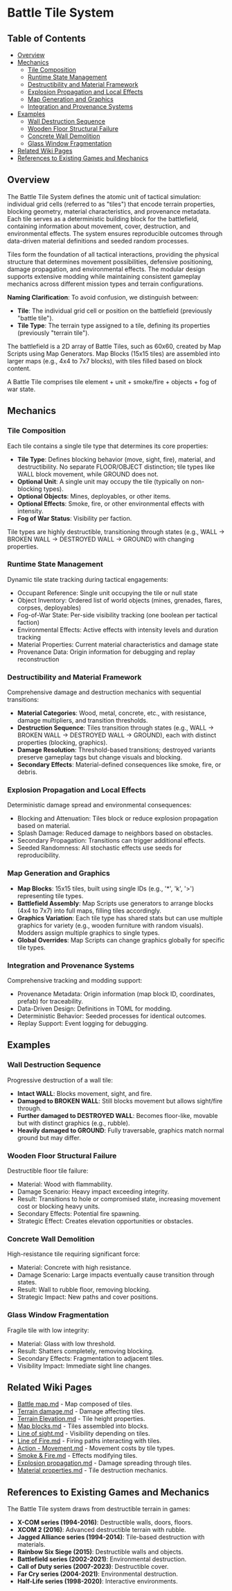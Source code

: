 # Battle Tile System

## Table of Contents
- [Overview](#overview)
- [Mechanics](#mechanics)
  - [Tile Composition](#tile-composition)
  - [Runtime State Management](#runtime-state-management)
  - [Destructibility and Material Framework](#destructibility-and-material-framework)
  - [Explosion Propagation and Local Effects](#explosion-propagation-and-local-effects)
  - [Map Generation and Graphics](#map-generation-and-graphics)
  - [Integration and Provenance Systems](#integration-and-provenance-systems)
- [Examples](#examples)
  - [Wall Destruction Sequence](#wall-destruction-sequence)
  - [Wooden Floor Structural Failure](#wooden-floor-structural-failure)
  - [Concrete Wall Demolition](#concrete-wall-demolition)
  - [Glass Window Fragmentation](#glass-window-fragmentation)
- [Related Wiki Pages](#related-wiki-pages)
- [References to Existing Games and Mechanics](#references-to-existing-games-and-mechanics)

## Overview

The Battle Tile System defines the atomic unit of tactical simulation: individual grid cells (referred to as "tiles") that encode terrain properties, blocking geometry, material characteristics, and provenance metadata. Each tile serves as a deterministic building block for the battlefield, containing information about movement, cover, destruction, and environmental effects. The system ensures reproducible outcomes through data-driven material definitions and seeded random processes.

Tiles form the foundation of all tactical interactions, providing the physical structure that determines movement possibilities, defensive positioning, damage propagation, and environmental effects. The modular design supports extensive modding while maintaining consistent gameplay mechanics across different mission types and terrain configurations.

**Naming Clarification**: To avoid confusion, we distinguish between:
- **Tile**: The individual grid cell or position on the battlefield (previously "battle tile").
- **Tile Type**: The terrain type assigned to a tile, defining its properties (previously "terrain tile").

The battlefield is a 2D array of Battle Tiles, such as 60x60, created by Map Scripts using Map Generators. Map Blocks (15x15 tiles) are assembled into larger maps (e.g., 4x4 to 7x7 blocks), with tiles filled based on block content.

A Battle Tile comprises tile element + unit + smoke/fire + objects + fog of war state.

## Mechanics

### Tile Composition
Each tile contains a single tile type that determines its core properties:
- **Tile Type**: Defines blocking behavior (move, sight, fire), material, and destructibility. No separate FLOOR/OBJECT distinction; tile types like WALL block movement, while GROUND does not.
- **Optional Unit**: A single unit may occupy the tile (typically on non-blocking types).
- **Optional Objects**: Mines, deployables, or other items.
- **Optional Effects**: Smoke, fire, or other environmental effects with intensity.
- **Fog of War Status**: Visibility per faction.

Tile types are highly destructible, transitioning through states (e.g., WALL → BROKEN WALL → DESTROYED WALL → GROUND) with changing properties.

### Runtime State Management
Dynamic tile state tracking during tactical engagements:
- Occupant Reference: Single unit occupying the tile or null state
- Object Inventory: Ordered list of world objects (mines, grenades, flares, corpses, deployables)
- Fog-of-War State: Per-side visibility tracking (one boolean per tactical faction)
- Environmental Effects: Active effects with intensity levels and duration tracking
- Material Properties: Current material characteristics and damage state
- Provenance Data: Origin information for debugging and replay reconstruction

### Destructibility and Material Framework
Comprehensive damage and destruction mechanics with sequential transitions:
- **Material Categories**: Wood, metal, concrete, etc., with resistance, damage multipliers, and transition thresholds.
- **Destruction Sequence**: Tiles transition through states (e.g., WALL → BROKEN WALL → DESTROYED WALL → GROUND), each with distinct properties (blocking, graphics).
- **Damage Resolution**: Threshold-based transitions; destroyed variants preserve gameplay tags but change visuals and blocking.
- **Secondary Effects**: Material-defined consequences like smoke, fire, or debris.

### Explosion Propagation and Local Effects
Deterministic damage spread and environmental consequences:
- Blocking and Attenuation: Tiles block or reduce explosion propagation based on material.
- Splash Damage: Reduced damage to neighbors based on obstacles.
- Secondary Propagation: Transitions can trigger additional effects.
- Seeded Randomness: All stochastic effects use seeds for reproducibility.

### Map Generation and Graphics
- **Map Blocks**: 15x15 tiles, built using single IDs (e.g., '*', 'k', '>') representing tile types.
- **Battlefield Assembly**: Map Scripts use generators to arrange blocks (4x4 to 7x7) into full maps, filling tiles accordingly.
- **Graphics Variation**: Each tile type has shared stats but can use multiple graphics for variety (e.g., wooden furniture with random visuals). Modders assign multiple graphics to single types.
- **Global Overrides**: Map Scripts can change graphics globally for specific tile types.

### Integration and Provenance Systems
Comprehensive tracking and modding support:
- Provenance Metadata: Origin information (map block ID, coordinates, prefab) for traceability.
- Data-Driven Design: Definitions in TOML for modding.
- Deterministic Behavior: Seeded processes for identical outcomes.
- Replay Support: Event logging for debugging.

## Examples

### Wall Destruction Sequence
Progressive destruction of a wall tile:
- **Intact WALL**: Blocks movement, sight, and fire.
- **Damaged to BROKEN WALL**: Still blocks movement but allows sight/fire through.
- **Further damaged to DESTROYED WALL**: Becomes floor-like, movable but with distinct graphics (e.g., rubble).
- **Heavily damaged to GROUND**: Fully traversable, graphics match normal ground but may differ.

### Wooden Floor Structural Failure
Destructible floor tile failure:
- Material: Wood with flammability.
- Damage Scenario: Heavy impact exceeding integrity.
- Result: Transitions to hole or compromised state, increasing movement cost or blocking heavy units.
- Secondary Effects: Potential fire spawning.
- Strategic Effect: Creates elevation opportunities or obstacles.

### Concrete Wall Demolition
High-resistance tile requiring significant force:
- Material: Concrete with high resistance.
- Damage Scenario: Large impacts eventually cause transition through states.
- Result: Wall to rubble floor, removing blocking.
- Strategic Impact: New paths and cover positions.

### Glass Window Fragmentation
Fragile tile with low integrity:
- Material: Glass with low threshold.
- Result: Shatters completely, removing blocking.
- Secondary Effects: Fragmentation to adjacent tiles.
- Visibility Impact: Immediate sight line changes.

## Related Wiki Pages

- [Battle map.md](../battlescape/Battle%20map.md) - Map composed of tiles.
- [Terrain damage.md](../battlescape/Terrain%20damage.md) - Damage affecting tiles.
- [Terrain Elevation.md](../battlescape/Terrain%20Elevation.md) - Tile height properties.
- [Map blocks.md](../battlescape/Map%20blocks.md) - Tiles assembled into blocks.
- [Line of sight.md](../battlescape/Line%20of%20sight.md) - Visibility depending on tiles.
- [Line of Fire.md](../battlescape/Line%20of%20Fire.md) - Firing paths interacting with tiles.
- [Action - Movement.md](../battlescape/Action%20-%20Movement.md) - Movement costs by tile types.
- [Smoke & Fire.md](../battlescape/Smoke%20&%20Fire.md) - Effects modifying tiles.
- [Explosion propagation.md](../battlescape/Explosion%20propagation.md) - Damage spreading through tiles.
- [Material properties.md](../battlescape/Material%20properties.md) - Tile destruction mechanics.

## References to Existing Games and Mechanics

The Battle Tile system draws from destructible terrain in games:

- **X-COM series (1994-2016)**: Destructible walls, doors, floors.
- **XCOM 2 (2016)**: Advanced destructible terrain with rubble.
- **Jagged Alliance series (1994-2014)**: Tile-based destruction with materials.
- **Rainbow Six Siege (2015)**: Destructible walls and objects.
- **Battlefield series (2002-2021)**: Environmental destruction.
- **Call of Duty series (2007-2023)**: Destructible cover.
- **Far Cry series (2004-2021)**: Environmental destruction.
- **Half-Life series (1998-2020)**: Interactive environments.

